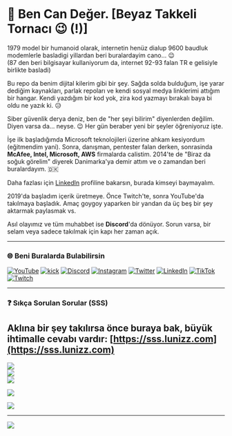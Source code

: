 # 👋 Ben Can Değer. [Beyaz Takkeli Tornacı 😉 (!)]

1979 model bir humanoid olarak, internetin henüz dialup 9600 baudluk modemlerle basladigi yillardan beri buralardayim cano... 😉    
(87 den beri bilgisayar kullaniyorum da, internet 92-93 falan TR e gelisiyle birlikte basladi)

Bu repo da benim dijital kilerim gibi bir şey. Sağda solda bulduğum, işe yarar dediğim kaynakları, parlak repoları ve kendi sosyal medya linklerimi attığım bir hangar. Kendi yazdığım bir kod yok, zira kod yazmayı bırakalı baya bi oldu ne yazık ki. 😥

Siber güvenlik derya deniz, ben de "her şeyi bilirim" diyenlerden değilim. Diyen varsa da... neyse. 😉 Her gün beraber yeni bir şeyler öğreniyoruz işte.

İşe ilk başladığımda Microsoft teknolojileri üzerine ahkam kesiyordum (eğitmendim yani). Sonra, danışman, pentester falan derken, sonrasinda **McAfee, Intel, Microsoft, AWS** firmalarda calistim. 2014'te de "Biraz da soğuk görelim" diyerek Danimarka'ya demir attım ve o zamandan beri buralardayım. 🇩🇰

Daha fazlası için [LinkedIn](https://linkedin.com/in/CanDeger) profiline bakarsın, burada kimseyi baymayalım.

2019'da başladım içerik üretmeye. Önce Twitch'te, sonra YouTube'da takılmaya başladık. Amaç goygoy yaparken bir yandan da üç beş bir şey aktarmak paylasmak vs.

Asıl olayımız ve tüm muhabbet ise **Discord**'da dönüyor. Sorun varsa, bir selam veya sadece takılmak için kapı her zaman açık.

---

### 🌐 Beni Buralarda Bulabilirsin

[![YouTube](https://img.shields.io/badge/YouTube-%23FF0000.svg?style=flat-square&logo=YouTube&logoColor=white)](https://youtube.com/@candeger) [![kick](https://img.shields.io/badge/KICK-KICK?style=flat-square&logo=kick&logoColor=%2353FC19&color=%23000000)](https://kick.com/lunizz) [![Discord](https://img.shields.io/badge/Discord-%237289DA.svg?style=flat-square&logo=discord&logoColor=white)](https://discord.gg/lunizz) [![Instagram](https://img.shields.io/badge/Instagram-%23E4405F.svg?style=flat-square&logo=Instagram&logoColor=white)](https://instagram.com/CanDeger) [![Twitter](https://img.shields.io/badge/X-black.svg?style=flat-square&logo=X&logoColor=white)](https://twitter.com/CanDeger) [![LinkedIn](https://img.shields.io/badge/LinkedIn-%230077B5.svg?style=flat-square&logo=linkedin&logoColor=white)](https://linkedin.com/in/CanDeger) [![TikTok](https://img.shields.io/badge/TikTok-%23000000.svg?style=flat-square&logo=TikTok&logoColor=white)](https://tiktok.com/@Can.Deger) [![Twitch](https://img.shields.io/badge/Twitch-%239146FF.svg?style=flat-square&logo=Twitch&logoColor=white)](https://twitch.tv/LuNiZz) 

---

### ❓ Sıkça Sorulan Sorular (SSS)

Aklına bir şey takılırsa önce buraya bak, büyük ihtimalle cevabı vardır: **[https://sss.lunizz.com](https://sss.lunizz.com)**
---

![](https://github-readme-stats.vercel.app/api?username=LuNiZz&theme=dark&hide_border=false&include_all_commits=true&count_private=true)<br/>
![](https://github-readme-streak-stats.herokuapp.com/?user=LuNiZz&theme=dark&hide_border=false)<br/>
![](https://github-readme-stats.vercel.app/api/top-langs/?username=LuNiZz&theme=dark&hide_border=false&include_all_commits=true&count_private=true&layout=compact)


![](https://github-profile-trophy.vercel.app/?username=LuNiZz&theme=radical&no-frame=true&no-bg=false&margin-w=4)


![](https://github-contributor-stats.vercel.app/api?username=LuNiZz&limit=5&theme=dark&combine_all_yearly_contributions=true)

---
[![](https://visitor-badge.laobi.icu/badge?page_id=LuNiZz.lunizz)](#)


<!-- Proudly created with GPRM ( https://gprm.itsvg.in ) -->





<br />
